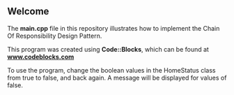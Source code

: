 ## Welcome

The **main.cpp** file in this repository illustrates how to implement the Chain Of Responsibility Design Pattern.

This program was created using **Code::Blocks**, which can be found at **www.codeblocks.com**

To use the program, change the boolean values in the HomeStatus class from true to false, and back again.  A message will be displayed for values of false.


